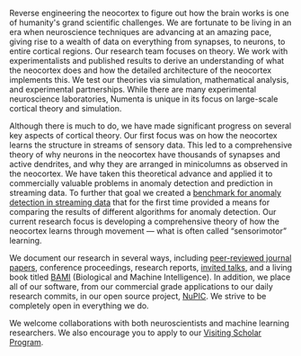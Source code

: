 ---
---

[bami]:   /biological-and-machine-intelligence/
[events]: /events/
[nab]:    /numenta-anomaly-benchmark/
[org]:    http://numenta.org/
[papers]: /papers-videos-and-more/
[visit]:  /careers-and-team/careers/visiting-scholar-program/

Reverse engineering the neocortex to figure out how the brain works is one of
humanity's grand scientific challenges. We are fortunate to be living in an era
when neuroscience techniques are advancing at an amazing pace, giving rise to a
wealth of data on everything from synapses, to neurons, to entire cortical
regions. Our research team focuses on theory. We work with experimentalists and
published results to derive an understanding of what the neocortex does and how
the detailed architecture of the neocortex implements this. We test our theories
via simulation, mathematical analysis, and experimental partnerships. While
there are many experimental neuroscience laboratories, Numenta is unique in its
focus on large-scale cortical theory and simulation.

Although there is much to do, we have made significant progress on several key
aspects of cortical theory. Our first focus was on how the neocortex learns the
structure in streams of sensory data. This led to a comprehensive theory of why
neurons in the neocortex have thousands of synapses and active dendrites, and
why they are arranged in minicolumns as observed in the neocortex. We have taken
this theoretical advance and applied it to commercially valuable problems in
anomaly detection and prediction in streaming data. To further that goal we
created  a [benchmark for anomaly detection in streaming data][nab] that for the
first  time provided a means for comparing the results of different algorithms
for anomaly detection. Our current research focus is developing a comprehensive
theory of how the neocortex learns through movement — what is often called
“sensorimotor” learning.

We document our research in several ways,
including [peer-reviewed journal papers][papers], conference proceedings,
research reports, [invited talks][events], and a living book titled [BAMI][bami]
(Biological and Machine Intelligence). In addition, we place all of our
software, from our commercial grade applications to our daily research commits,
in our open source project, [NuPIC][org]. We strive to be completely open in
everything we do.

We welcome collaborations with both neuroscientists and machine learning
researchers. We also encourage you to apply to
our [Visiting Scholar Program][visit].
